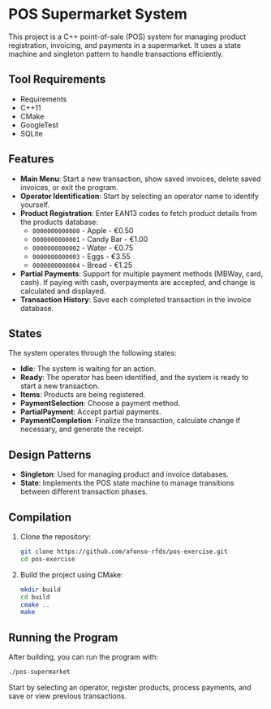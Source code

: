 
# POS Supermarket System

This project is a C++ point-of-sale (POS) system for managing product registration, invoicing, and payments in a supermarket. It uses a state machine and singleton pattern to handle transactions efficiently.

## Tool Requirements
- Requirements
- C++11
- CMake
- GoogleTest
- SQLite

## Features

- **Main Menu**: Start a new transaction, show saved invoices, delete saved invoices, or exit the program.
- **Operator Identification**: Start by selecting an operator name to identify yourself.
- **Product Registration**: Enter EAN13 codes to fetch product details from the products database:
  - `0000000000000` - Apple     - €0.50
  - `0000000000001` - Candy Bar - €1.00
  - `0000000000002` - Water     - €0.75
  - `0000000000003` - Eggs      - €3.55
  - `0000000000004` - Bread     - €1.25
- **Partial Payments**: Support for multiple payment methods (MBWay, card, cash). If paying with cash, overpayments are accepted, and change is calculated and displayed.
- **Transaction History**: Save each completed transaction in the invoice database.

## States
The system operates through the following states:
- **Idle**: The system is waiting for an action.
- **Ready**: The operator has been identified, and the system is ready to start a new transaction.
- **Items**: Products are being registered.
- **PaymentSelection**: Choose a payment method.
- **PartialPayment**: Accept partial payments.
- **PaymentCompletion**: Finalize the transaction, calculate change if necessary, and generate the receipt.

## Design Patterns
- **Singleton**: Used for managing product and invoice databases.
- **State**: Implements the POS state machine to manage transitions between different transaction phases.

## Compilation

1. Clone the repository:
   ```bash
   git clone https://github.com/afonso-rfds/pos-exercise.git
   cd pos-exercise
   ```

2. Build the project using CMake:
   ```bash
   mkdir build
   cd build
   cmake ..
   make
   ```

## Running the Program

After building, you can run the program with:
```bash
./pos-supermarket
```

Start by selecting an operator, register products, process payments, and save or view previous transactions.